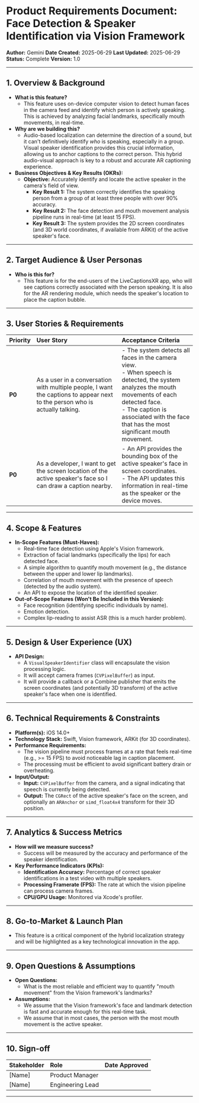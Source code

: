
# Product Requirements Document: Face Detection & Speaker Identification via Vision Framework

**Author:** Gemini
**Date Created:** 2025-06-29
**Last Updated:** 2025-06-29
**Status:** Complete
**Version:** 1.0

---

## 1. Overview & Background

*   **What is this feature?**
    *   This feature uses on-device computer vision to detect human faces in the camera feed and identify which person is actively speaking. This is achieved by analyzing facial landmarks, specifically mouth movements, in real-time.
*   **Why are we building this?**
    *   Audio-based localization can determine the direction of a sound, but it can't definitively identify *who* is speaking, especially in a group. Visual speaker identification provides this crucial information, allowing us to anchor captions to the correct person. This hybrid audio-visual approach is key to a robust and accurate AR captioning experience.
*   **Business Objectives & Key Results (OKRs):**
    *   **Objective:** Accurately identify and locate the active speaker in the camera's field of view.
        *   **Key Result 1:** The system correctly identifies the speaking person from a group of at least three people with over 90% accuracy.
        *   **Key Result 2:** The face detection and mouth movement analysis pipeline runs in real-time (at least 15 FPS).
        *   **Key Result 3:** The system provides the 2D screen coordinates (and 3D world coordinates, if available from ARKit) of the active speaker's face.

---

## 2. Target Audience & User Personas

*   **Who is this for?**
    *   This feature is for the end-users of the LiveCaptionsXR app, who will see captions correctly associated with the person speaking. It is also for the AR rendering module, which needs the speaker's location to place the caption bubble.

---

## 3. User Stories & Requirements

| Priority | User Story                                                                                             | Acceptance Criteria                                                                                                                                                              |
| :------- | :----------------------------------------------------------------------------------------------------- | :------------------------------------------------------------------------------------------------------------------------------------------------------------------------------- |
| **P0**   | As a user in a conversation with multiple people, I want the captions to appear next to the person who is actually talking. | - The system detects all faces in the camera view. <br> - When speech is detected, the system analyzes the mouth movements of each detected face. <br> - The caption is associated with the face that has the most significant mouth movement. |
| **P0**   | As a developer, I want to get the screen location of the active speaker's face so I can draw a caption nearby. | - An API provides the bounding box of the active speaker's face in screen coordinates. <br> - The API updates this information in real-time as the speaker or the device moves. |

---

## 4. Scope & Features

*   **In-Scope Features (Must-Haves):**
    *   Real-time face detection using Apple's Vision framework.
    *   Extraction of facial landmarks (specifically the lips) for each detected face.
    *   A simple algorithm to quantify mouth movement (e.g., the distance between the upper and lower lip landmarks).
    *   Correlation of mouth movement with the presence of speech (detected by the audio system).
    *   An API to expose the location of the identified speaker.
*   **Out-of-Scope Features (Won't Be Included in this Version):**
    *   Face recognition (identifying specific individuals by name).
    *   Emotion detection.
    *   Complex lip-reading to assist ASR (this is a much harder problem).

---

## 5. Design & User Experience (UX)

*   **API Design:**
    *   A `VisualSpeakerIdentifier` class will encapsulate the vision processing logic.
    *   It will accept camera frames (`CVPixelBuffer`) as input.
    *   It will provide a callback or a Combine publisher that emits the screen coordinates (and potentially 3D transform) of the active speaker's face when one is identified.

---

## 6. Technical Requirements & Constraints

*   **Platform(s):** iOS 14.0+
*   **Technology Stack:** Swift, Vision framework, ARKit (for 3D coordinates).
*   **Performance Requirements:**
    *   The vision pipeline must process frames at a rate that feels real-time (e.g., >= 15 FPS) to avoid noticeable lag in caption placement.
    *   The processing must be efficient to avoid significant battery drain or overheating.
*   **Input/Output:**
    *   **Input:** `CVPixelBuffer` from the camera, and a signal indicating that speech is currently being detected.
    *   **Output:** The `CGRect` of the active speaker's face on the screen, and optionally an `ARAnchor` or `simd_float4x4` transform for their 3D position.

---

## 7. Analytics & Success Metrics

*   **How will we measure success?**
    *   Success will be measured by the accuracy and performance of the speaker identification.
*   **Key Performance Indicators (KPIs):**
    *   **Identification Accuracy:** Percentage of correct speaker identifications in a test video with multiple speakers.
    *   **Processing Framerate (FPS):** The rate at which the vision pipeline can process camera frames.
    *   **CPU/GPU Usage:** Monitored via Xcode's profiler.

---

## 8. Go-to-Market & Launch Plan

*   This feature is a critical component of the hybrid localization strategy and will be highlighted as a key technological innovation in the app.

---

## 9. Open Questions & Assumptions

*   **Open Questions:**
    *   What is the most reliable and efficient way to quantify "mouth movement" from the Vision framework's landmarks?
*   **Assumptions:**
    *   We assume that the Vision framework's face and landmark detection is fast and accurate enough for this real-time task.
    *   We assume that in most cases, the person with the most mouth movement is the active speaker.

---

## 10. Sign-off

| Stakeholder       | Role                | Date Approved |
| :---------------- | :------------------ | :------------ |
| [Name]            | Product Manager     |               |
| [Name]            | Engineering Lead    |               |

---
